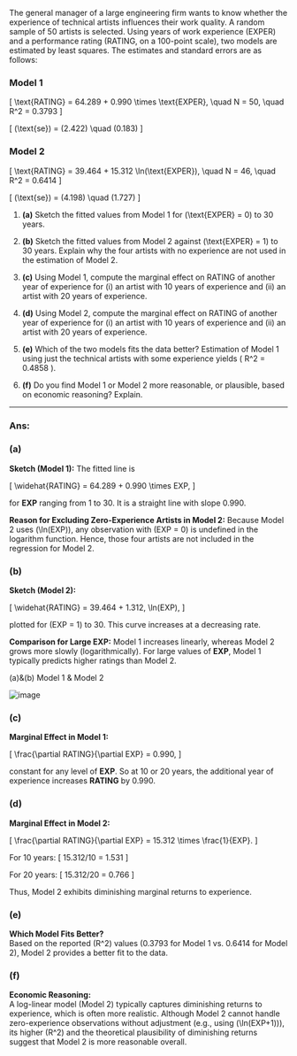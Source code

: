The general manager of a large engineering firm wants to know whether the experience of technical artists influences their work quality. A random sample of 50 artists is selected. Using years of work experience (EXPER) and a performance rating (RATING, on a 100-point scale), two models are estimated by least squares. The estimates and standard errors are as follows:

### Model 1

\[
\text{RATING} = 64.289 + 0.990 \times \text{EXPER}, \quad N = 50, \quad R^2 = 0.3793
\]

\[
(\text{se}) = (2.422) \quad (0.183)
\]

### Model 2

\[
\text{RATING} = 39.464 + 15.312 \ln(\text{EXPER}), \quad N = 46, \quad R^2 = 0.6414
\]

\[
(\text{se}) = (4.198) \quad (1.727)
\]

1. **(a)** Sketch the fitted values from Model 1 for \(\text{EXPER} = 0\) to 30 years.

2. **(b)** Sketch the fitted values from Model 2 against \(\text{EXPER} = 1\) to 30 years. Explain why the four artists with no experience are not used in the estimation of Model 2.

3. **(c)** Using Model 1, compute the marginal effect on RATING of another year of experience for (i) an artist with 10 years of experience and (ii) an artist with 20 years of experience.

4. **(d)** Using Model 2, compute the marginal effect on RATING of another year of experience for (i) an artist with 10 years of experience and (ii) an artist with 20 years of experience.

5. **(e)** Which of the two models fits the data better? Estimation of Model 1 using just the technical artists with some experience yields \( R^2 = 0.4858 \).

6. **(f)** Do you find Model 1 or Model 2 more reasonable, or plausible, based on economic reasoning? Explain.

---

### Ans:

### (a)
**Sketch (Model 1):** The fitted line is

\[
\widehat{RATING} = 64.289 + 0.990 \times EXP,
\]

for **EXP** ranging from 1 to 30. It is a straight line with slope 0.990.

**Reason for Excluding Zero-Experience Artists in Model 2:** Because Model 2 uses \(\ln(EXP)\), any observation with \(EXP = 0\) is undefined in the logarithm function. Hence, those four artists are not included in the regression for Model 2.

### (b)
**Sketch (Model 2):**

\[
\widehat{RATING} = 39.464 + 1.312\, \ln(EXP),
\]

plotted for \(EXP = 1\) to 30. This curve increases at a decreasing rate.

**Comparison for Large EXP:** Model 1 increases linearly, whereas Model 2 grows more slowly (logarithmically). For large values of **EXP**, Model 1 typically predicts higher ratings than Model 2.

(a)&(b) Model 1 & Model 2

![image](https://github.com/user-attachments/assets/41ed4f23-254f-4eec-bf2f-1d0fbee14b8a)

### (c)
**Marginal Effect in Model 1:**

\[
\frac{\partial RATING}{\partial EXP} = 0.990,
\]

constant for any level of **EXP**. So at 10 or 20 years, the additional year of experience increases **RATING** by 0.990.

### (d)
**Marginal Effect in Model 2:**

\[
\frac{\partial RATING}{\partial EXP} = 15.312 \times \frac{1}{EXP}.
\]

For 10 years:
\[
15.312/10 = 1.531
\]

For 20 years:
\[
15.312/20 = 0.766
\]

Thus, Model 2 exhibits diminishing marginal returns to experience.

### (e)
**Which Model Fits Better?**  
Based on the reported \(R^2\) values (0.3793 for Model 1 vs. 0.6414 for Model 2), Model 2 provides a better fit to the data.

### (f)
**Economic Reasoning:**  
A log-linear model (Model 2) typically captures diminishing returns to experience, which is often more realistic. Although Model 2 cannot handle zero-experience observations without adjustment (e.g., using \(\ln(EXP+1)\)), its higher \(R^2\) and the theoretical plausibility of diminishing returns suggest that Model 2 is more reasonable overall.



